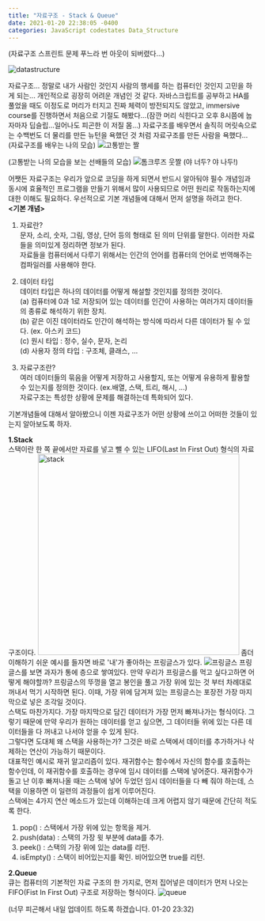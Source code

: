 ```yaml
---
title: "자료구조 - Stack & Queue"
date: 2021-01-20 22:38:05 -0400
categories: JavaScript codestates Data_Structure 
---
```

(자료구조 스프린트 문제 푸느라 번 아웃이 되버렸다...)   

![datastructure](https://user-images.githubusercontent.com/70124288/105183301-5dea4b80-5b71-11eb-8970-0a884c076f2f.jpg)

자료구조... 정말로 내가 사람인 것인지 사람의 행세를 하는 컴퓨터인 것인지 고민을 하게 되는... 개인적으로 굉장히 어려운 개념인 것 같다. 자바스크립트를 공부하고 HA를 풀었을 때도 이정도로 머리가 터지고 진짜 체력이 방전되지도 않았고, immersive course를 진행하면서 처음으로 기절도 해봤다...(잠깐 머리 식힌다고 오후 8시쯤에 눕자마자 딥슬립...일어나도 피곤한 이 저질 몸...) 자료구조를 배우면서 솔직히 머릿속으로는 수백번도 더 물리를 만든 뉴턴을 욕했던 것 처럼 자료구조를 만든 사람을 욕했다...   
(자료구조를 배우는 나의 모습)
![고통받는 짤](https://user-images.githubusercontent.com/70124288/105184568-d4d41400-5b72-11eb-851f-fd711ea2a5ed.png)
   
(고통받는 나의 모습을 보는 선배들의 모습)
![톰크루즈 웃짤](https://user-images.githubusercontent.com/70124288/105184724-04831c00-5b73-11eb-95b3-3460931b0236.png)
(야 너두? 야 나두!)
   
어쨋든 자료구조는 우리가 앞으로 코딩을 하게 되면서 반드시 알아둬야 필수 개념임과 동시에 효율적인 프로그램을 만들기 위해서 많이 사용되므로 어떤 원리로 작동하는지에 대한 이해도 필요하다. 우선적으로 기본 개념들에 대해서 먼저 설명을 하려고 한다.   
**<기본 개념>**   
1) 자료란?   
문자, 소리, 숫자, 그림, 영상, 단어 등의 형태로 된 의미 단위를 말한다. 이러한 자료들을 의미있게 정리하면 정보가 된다.   
자료들을 컴퓨터에서 다루기 위해서는 인간의 언어를 컴퓨터의 언어로 번역해주는 컴파일러를 사용해야 한다.
   
2) 데이터 타입   
데이터 타입은 하나의 데이터를 어떻게 해설할 것인지를 정의한 것이다.   
(a) 컴퓨터에 0과 1로 저장되어 있는 데이터를 인간이 사용하는 여러가지 데이터들의 종류로 해석하기 위한 장치.   
(b) 같은 이진 데이터라도 인간이 해석하는 방식에 따라서 다른 데이터가 될 수 있다. (ex. 아스키 코드)   
(c) 원시 타입 : 정수, 실수, 문자, 논리   
(d) 사용자 정의 타입 : 구조체, 클래스, ...
   
3) 자료구조란?   
여러 데이터들의 묶음을 어떻게 저장하고 사용할지, 또는 어떻게 유용하게 활용할 수 있는지를 정의한 것이다. (ex.배열, 스택, 트리, 해시, ...)   
자료구조는 특성한 상황에 문제를 해결하는데 특화되어 있다.   

기본개념들에 대해서 알아봤으니 이젠 자료구조가 어떤 상황에 쓰이고 어떠한 것들이 있는지 알아보도록 하자.
   
**1.Stack**   
스택이란 한 쪽 끝에서만 자료를 넣고 뺄 수 있는 LIFO(Last In First Out) 형식의 자료 구조이다.
<img width="407" alt="stack" src="https://user-images.githubusercontent.com/70124288/105186544-2d0c1580-5b75-11eb-9e85-d75238247c1b.png">
좀더 이해하기 쉬운 예시를 들자면 바로 '내'가 좋아하는 프링글스가 있다.
![프링글스](https://user-images.githubusercontent.com/70124288/105187090-bb809700-5b75-11eb-9e0b-76c7ae75817c.jpeg)
프링글스를 보면 과자가 통에 층으로 쌓여있다. 만약 우리가 프링글스를 먹고 싶다고하면 어떻게 해야할까? 프링글스의 뚜껑을 열고 봉인을 풀고 가장 위에 있는 것 부터 차례대로 꺼내서 먹기 시작하면 된다. 이때, 가장 위에 담겨져 있는 프링글스는 포장전 가장 마지막으로 넣은 조각일 것이다.   
스택도 마찬가지다. 가장 마지막으로 담긴 데이터가 가장 먼저 빠져나가는 형식이다. 그렇기 때문에 만약 우리가 원하는 데이터를 얻고 싶으면, 그 데이터들 위에 있는 다른 데이터들을 다 꺼내고 나서야 얻을 수 있게 된다.   
그렇다면 도대체 왜 스택을 사용하는가? 그것은 바로 스택에서 데이터를 추가하거나 삭제하는 연산이 가능하기 때문이다.   
대표적인 예시로 재귀 알고리즘이 있다. 재귀함수는 함수에서 자신의 함수를 호출하는 함수인데, 이 재귀함수를 호출하는 경우에 임시 데이터를 스택에 넣어준다. 재귀함수가 돌고 난 이후 빠져나올 때는 스택에 넣어 두었던 임시 데이터들을 다 빼 줘야 하는데, 스택을 이용하면 이 일련의 과정들이 쉽게 이루어진다.   
스택에는 4가지 연산 메소드가 있는데 이해하는데 크게 어렵지 않기 때문에 간단히 적도록 한다.
      
1) pop() : 스택에서 가장 위에 있는 항목을 제거.   
2) push(data) : 스택의 가장 윗 부분에 data를 추가.   
3) peek() : 스택의 가장 위에 있는 data를 리턴.   
4) isEmpty() : 스택이 비어있는지를 확인. 비어있으면 true를 리턴.
   
   
**2.Queue**   
큐는 컴퓨터의 기본적인 자료 구조의 한 가지로, 먼저 집어넣은 데이터가 먼저 나오는 FIFO(Fist In First Out) 구조로 저장하는 형식이다.
![queue](https://user-images.githubusercontent.com/70124288/105189146-01d6f580-5b78-11eb-8617-a7ee8109d9d9.png)
   
(너무 피곤해서 내일 업데이트 하도록 하겠습니다. 01-20 23:32)